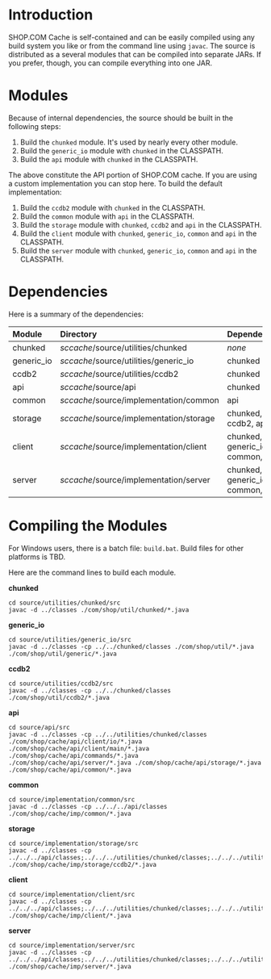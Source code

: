 # Introduction #

SHOP.COM Cache is self-contained and can be easily compiled using any build system you like or from the command line using `javac`. The source is distributed as a several modules that can be compiled into separate JARs. If you prefer, though, you can compile everything into one JAR.

# Modules #

Because of internal dependencies, the source should be built in the following steps:

  1. Build the `chunked` module. It's used by nearly every other module.
  1. Build the `generic_io` module with `chunked` in the CLASSPATH.
  1. Build the `api` module with `chunked` in the CLASSPATH.

The above constitute the API portion of SHOP.COM cache. If you are using a custom implementation you can stop here. To build the default implementation:

  1. Build the `ccdb2` module with `chunked` in the CLASSPATH.
  1. Build the `common` module with `api` in the CLASSPATH.
  1. Build the `storage` module with `chunked`, `ccdb2` and `api` in the CLASSPATH.
  1. Build the `client` module with `chunked`, `generic_io`, `common` and `api` in the CLASSPATH.
  1. Build the `server` module with `chunked`, `generic_io`, `common` and `api` in the CLASSPATH.

# Dependencies #
Here is a summary of the dependencies:

| **Module** | **Directory** | **Dependencies** |
|:-----------|:--------------|:-----------------|
| chunked    | _sccache_/source/utilities/chunked | _none_           |
| generic\_io | _sccache_/source/utilities/generic\_io | chunked          |
| ccdb2      | _sccache_/source/utilities/ccdb2 | chunked          |
| api        | _sccache_/source/api | chunked          |
| common     | _sccache_/source/implementation/common | api              |
| storage    | _sccache_/source/implementation/storage | chunked, ccdb2, api |
| client     | _sccache_/source/implementation/client | chunked, generic\_io, common, api |
| server     | _sccache_/source/implementation/server | chunked, generic\_io, common, api |


# Compiling the Modules #

For Windows users, there is a batch file: `build.bat`. Build files for other platforms is TBD.

Here are the command lines to build each module.

**chunked**
```
cd source/utilities/chunked/src
javac -d ../classes ./com/shop/util/chunked/*.java
```

**generic\_io**
```
cd source/utilities/generic_io/src
javac -d ../classes -cp ../../chunked/classes ./com/shop/util/*.java ./com/shop/util/generic/*.java
```

**ccdb2**
```
cd source/utilities/ccdb2/src
javac -d ../classes -cp ../../chunked/classes ./com/shop/util/ccdb2/*.java
```

**api**
```
cd source/api/src
javac -d ../classes -cp ../../utilities/chunked/classes ./com/shop/cache/api/client/io/*.java ./com/shop/cache/api/client/main/*.java ./com/shop/cache/api/commands/*.java ./com/shop/cache/api/server/*.java ./com/shop/cache/api/storage/*.java ./com/shop/cache/api/common/*.java
```

**common**
```
cd source/implementation/common/src
javac -d ../classes -cp ../../../api/classes ./com/shop/cache/imp/common/*.java
```

**storage**
```
cd source/implementation/storage/src
javac -d ../classes -cp ../../../api/classes;../../../utilities/chunked/classes;../../../utilities/ccdb2/classes ./com/shop/cache/imp/storage/ccdb2/*.java
```

**client**
```
cd source/implementation/client/src
javac -d ../classes -cp ../../../api/classes;../../../utilities/chunked/classes;../../../utilities/generic_io/classes;../../common/classes ./com/shop/cache/imp/client/*.java
```

**server**
```
cd source/implementation/server/src
javac -d ../classes -cp ../../../api/classes;../../../utilities/chunked/classes;../../../utilities/generic_io/classes;../../common/classes ./com/shop/cache/imp/server/*.java
```